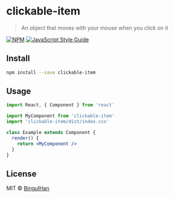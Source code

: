 # clickable-item

> An object that moves with your mouse when you click on it

[![NPM](https://img.shields.io/npm/v/clickable-item.svg)](https://www.npmjs.com/package/clickable-item) [![JavaScript Style Guide](https://img.shields.io/badge/code_style-standard-brightgreen.svg)](https://standardjs.com)

## Install

```bash
npm install --save clickable-item
```

## Usage

```jsx
import React, { Component } from 'react'

import MyComponent from 'clickable-item'
import 'clickable-item/dist/index.css'

class Example extends Component {
  render() {
    return <MyComponent />
  }
}
```

## License

MIT © [BingulHan](https://github.com/BingulHan)
